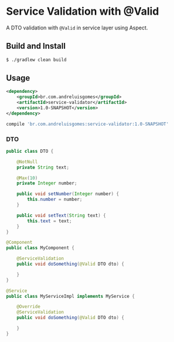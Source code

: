 # Service Validation with @Valid

A DTO validation with `@Valid` in service layer using Aspect.


## Build and Install

```bash
$ ./gradlew clean build
```

## Usage

```xml
<dependency>
    <groupId>br.com.andreluisgomes</groupId>
    <artifactId>service-validator</artifactId>
    <version>1.0-SNAPSHOT</version>
</dependency>
```

```groovy
compile 'br.com.andreluisgomes:service-validator:1.0-SNAPSHOT'
```

### DTO

```java
public class DTO {

    @NotNull
    private String text;

    @Max(10)
    private Integer number;

    public void setNumber(Integer number) {
        this.number = number;
    }

    public void setText(String text) {
        this.text = text;
    }
}
```

```java
@Component
public class MyComponent {

    @ServiceValidation
    public void doSomething(@Valid DTO dto) {

    }
}
```
```java
@Service
public class MyServiceImpl implements MyService {

    @Override
    @ServiceValidation
    public void doSomething(@Valid DTO dto) {

    }
}
```